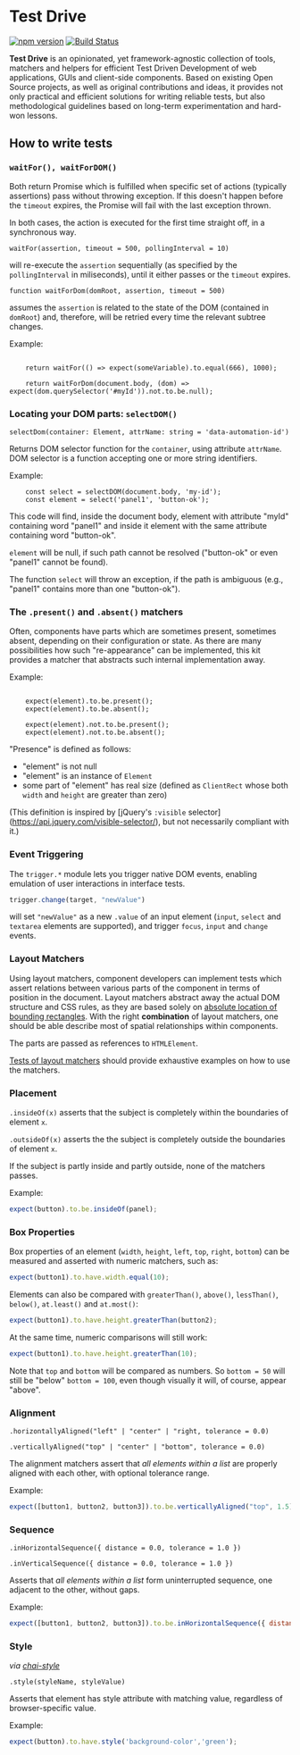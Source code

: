 # Test Drive
[![npm version](https://badge.fury.io/js/test-drive.svg)](https://www.npmjs.com/package/test-drive)
[![Build Status](https://travis-ci.org/wix/test-drive.svg?branch=master)](https://travis-ci.org/wix/test-drive)

**Test Drive** is an opinionated, yet framework-agnostic collection of tools, matchers and helpers for efficient Test Driven Development of web applications, GUIs and client-side components. Based on existing Open Source projects, as well as original contributions and ideas, it provides not only practical and efficient solutions for writing reliable tests, but also methodological guidelines based on long-term experimentation and hard-won lessons.

## How to write tests

### `waitFor(), waitForDOM()`

Both return Promise which is fulfilled when specific set of actions
(typically assertions) pass without throwing exception. If this doesn't
happen before the `timeout` expires, the Promise will fail with the last
exception thrown.

In both cases, the action is executed for the first time straight off,
in a synchronous way.

`waitFor(assertion, timeout = 500, pollingInterval = 10)`

will re-execute the `assertion` sequentially (as specified by the
`pollingInterval` in miliseconds), until it either passes or the `timeout`
expires.

`function waitForDom(domRoot, assertion, timeout = 500)`

assumes the `assertion` is related to the state of the DOM (contained in
`domRoot`) and, therefore, will be retried every time the relevant subtree
changes.

Example:

```tsx

    return waitFor(() => expect(someVariable).to.equal(666), 1000);

    return waitForDom(document.body, (dom) => expect(dom.querySelector('#myId')).not.to.be.null);

```

### Locating your DOM parts: `selectDOM()`

`selectDom(container: Element, attrName: string = 'data-automation-id')`

Returns DOM selector function for the `container`, using attribute `attrName`.
DOM selector is a function accepting one or more string identifiers.

Example:

```tsx
    const select = selectDOM(document.body, 'my-id');
    const element = select('panel1', 'button-ok');
```

This code will find, inside the document body, element with attribute
"myId" containing word "panel1" and inside it element with the same
attribute containing word "button-ok".

`element` will be null, if such path cannot be resolved ("button-ok" or
even "panel1" cannot be found).

The function `select` will throw an exception, if the path is ambiguous
(e.g., "panel1" contains more than one "button-ok").

### The `.present()` and `.absent()` matchers

Often, components have parts which are sometimes present, sometimes
absent, depending on their configuration or state. As there are many
possibilities how such "re-appearance" can be implemented, this kit
provides a matcher that abstracts such internal implementation away.

Example:

```tsx

    expect(element).to.be.present();
    expect(element).to.be.absent();

    expect(element).not.to.be.present();
    expect(element).not.to.be.absent();

```

"Presence" is defined as follows:

- "element" is not null
- "element" is an instance of `Element`
- some part of "element" has real size (defined as `ClientRect` whose
  both `width` and `height` are greater than zero)

(This definition is inspired by [jQuery's `:visible` selector]
(https://api.jquery.com/visible-selector/), but not
necessarily compliant with it.)

### Event Triggering

The `trigger.*` module lets you trigger native DOM events, enabling emulation
of user interactions in interface tests.

```javascript
trigger.change(target, "newValue")
```
will set `"newValue"` as a new `.value` of an input element (`input`, `select` and `textarea`
elements are supported), and trigger `focus`, `input` and `change` events.


### Layout Matchers

Using layout matchers, component developers can implement tests which assert relations between various parts of the
component in terms of position in the document. Layout matchers abstract away the actual DOM structure and CSS rules,
as they are based solely on
[absolute location of bounding rectangles](https://developer.mozilla.org/en-US/docs/Web/API/Element/getClientRects). With
the right **combination** of layout matchers, one should be able describe most of spatial relationships within components.

The parts are passed as references to `HTMLElement`.

[Tests of layout matchers](test/layout.spec.ts) should provide exhaustive examples on how to use the matchers.

### Placement

`.insideOf(x)` asserts that the subject is completely within the boundaries of element `x`.

`.outsideOf(x)` asserts the the subject is completely outside the boundaries of element `x`.

If the subject is partly inside and partly outside, none of the matchers passes.

Example:

```javascript
expect(button).to.be.insideOf(panel);

```

### Box Properties

Box properties of an element (`width`, `height`, `left`, `top`, `right`, `bottom`) can be measured
and asserted with numeric matchers, such as:

```javascript
expect(button1).to.have.width.equal(10);
```

Elements can also be compared with `greaterThan()`, `above()`, `lessThan()`, `below()`, `at.least()` and `at.most()`:

```javascript
expect(button1).to.have.height.greaterThan(button2);
```

At the same time, numeric comparisons will still work:

```javascript
expect(button1).to.have.height.greaterThan(10);
```

Note that `top` and `bottom` will be compared as numbers. So `bottom = 50` will still be "below" `bottom = 100`, even though
visually it will, of course, appear "above".

### Alignment

`.horizontallyAligned("left" | "center" | "right, tolerance = 0.0)`

`.verticallyAligned("top" | "center" | "bottom", tolerance = 0.0)`

The alignment matchers assert that  *all elements within a list* are properly aligned with each other, with optional tolerance range.

Example:

```javascript
expect([button1, button2, button3]).to.be.verticallyAligned("top", 1.5);
```

### Sequence

`.inHorizontalSequence({ distance = 0.0, tolerance = 1.0 })`

`.inVerticalSequence({ distance = 0.0, tolerance = 1.0 })`

Asserts that *all elements within a list* form uninterrupted sequence, one adjacent to the other, without gaps.

Example:

```javascript
expect([button1, button2, button3]).to.be.inHorizontalSequence({ distance: 10.0 });
```

### Style

_via [chai-style](https://github.com/darlanmendonca/chai-style)_

`.style(styleName, styleValue)`

Asserts that element has style attribute with matching value, regardless of browser-specific value.

Example:

```javascript
expect(button).to.have.style('background-color','green');
```
